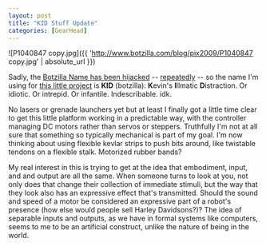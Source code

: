 ```yaml
---
layout: post
title: "KID Stuff Update"
categories: [GearHead]
---
```



![P1040847 copy.jpg]({{ 'http://www.botzilla.com/blog/pix2009/P1040847 copy.jpg' | absolute_url }})


Sadly, the <a href="http://botzilla.sourceforge.net/">Botzilla Name has been hijacked</a> -- <a href="http://botzilla.free.fr/">repeatedly</a> -- so the name I'm using for <a href="http://www.botzilla.com/blog/archives/000692.html">this little project</a> is <b>KID</b> (botzilla): <b>K</b>evin's <b>I</b>llmatic <b>D</b>istraction. Or idiotic. Or intrepid. Or infantile. Indescribable. idk.

<!--more-->
No lasers or grenade launchers yet but at least I finally got a little time clear to get this little platform working in a predictable way, with the controller managing DC motors rather than servos or steppers. Truthfully I'm not at all sure that something so typically mechanical is part of my goal. I'm now thinking about using flexible kevlar strips to push bits around, like twistable tendons on a flexible stalk. Motorized rubber bands? 

My real interest in this is trying to get at the idea that embodiment, input, and and output are all the same. When someone turns to look at you, not only does that change their collection of immediate stimuli, but the way that they look also has an expressive effect that's transmitted. Should the sound and speed of a motor be considered an expressive part of a robot's presence (how else would people sell Harley Davidsons?)? The idea of separable inputs and outputs, as we have in formal systems like computers, seems to me to be an artificial construct, unlike the nature of being in the world.
